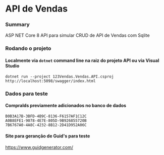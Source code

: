 # API de Vendas

### Summary
ASP NET Core 8 API para simular CRUD de API de Vendas com Sqlite

### Rodando o projeto

#### Localmente via `dotnet` command line na raiz do projeto API ou via Visual Studio

```
dotnet run --project 123Vendas.Vendas.API.csproj
http://localhost:5098/swagger/index.html
```

### Dados para teste

#### CompraIds previamente adicionados no banco de dados

```
B0B3A17B-3BFD-4B9C-8136-F6157AF1C12C
A0B8EFE1-9078-4E7E-805D-9B926855720B
7B6767A0-4A8C-4232-8B12-2D41D952A06C
```

#### Site para geranção de Guid's para teste
https://www.guidgenerator.com/

